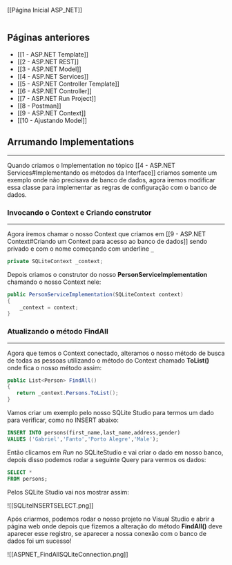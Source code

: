 [[Página Inicial ASP_NET]]

```table-of-contents
```

## Páginas anteriores
- [[1 - ASP.NET Template]]
- [[2 - ASP.NET REST]]
- [[3 - ASP.NET Model]]
- [[4 - ASP.NET Services]]
- [[5 - ASP.NET Controller Template]]
- [[6 - ASP.NET Controller]]
- [[7 - ASP.NET Run Project]]
- [[8 - Postman]]
- [[9 - ASP.NET Context]]
- [[10 - Ajustando Model]]

## Arrumando Implementations
---
Quando criamos o Implementation no tópico [[4 - ASP.NET Services#Implementando os métodos da Interface]] criamos somente um exemplo onde não precisava de banco de dados, agora iremos modificar essa classe para implementar as regras de configuração com o banco de dados.

### Invocando o Context e Criando construtor
---
Agora iremos chamar o nosso Context que criamos em [[9 - ASP.NET Context#Criando um Context para acesso ao banco de dados]] sendo privado e com o nome começando com underline `_`

```csharp
private SQLiteContext _context;
```

Depois criamos o construtor do nosso __PersonServiceImplementation__ chamando o nosso Context nele:

```csharp
public PersonServiceImplementation(SQLiteContext context)
{
	_context = context;
}
```

### Atualizando o método FindAll
---
Agora que temos o Context conectado, alteramos o nosso método de busca de todas as pessoas utilizando o método do Context chamado __ToList()__ onde fica o nosso método assim:

```csharp
public List<Person> FindAll()
{
   return _context.Persons.ToList();
}
```

Vamos criar um exemplo pelo nosso SQLite Studio para termos um dado para verificar, como no INSERT abaixo:

```sql
INSERT INTO persons(first_name,last_name,address,gender)
VALUES ('Gabriel','Fanto','Porto Alegre','Male');
```

Então clicamos em _Run_ no SQLiteStudio e vai criar o dado em nosso banco, depois disso podemos rodar a seguinte Query para vermos os dados:

```sql
SELECT *
FROM persons;
```

Pelos SQLite Studio vai nos mostrar assim:

![[SQLiteINSERTSELECT.png]]

Após criarmos, podemos rodar o nosso projeto no Visual Studio e abrir a página web onde depois que fizemos a alteração do método __FindAll()__ deve aparecer esse registro, se aparecer a nossa conexão com o banco de dados foi um sucesso!

![[ASPNET_FindAllSQLiteConnection.png]]

